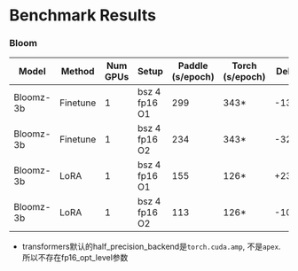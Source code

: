 # Benchmark Results

### Bloom

| Model     | Method   | Num GPUs | Setup         | Paddle (s/epoch) | Torch (s/epoch) | Delta |
|-----------|----------|----------|---------------|------------------|-----------------|-------|
| Bloomz-3b | Finetune | 1        | bsz 4 fp16 O1 | 299              | 343*            | -13%  |
| Bloomz-3b | Finetune | 1        | bsz 4 fp16 O2 | 234              | 343*            | -32%  |
| Bloomz-3b | LoRA     | 1        | bsz 4 fp16 O1 | 155              | 126*            | +23%  |
| Bloomz-3b | LoRA     | 1        | bsz 4 fp16 O2 | 113              | 126*            | -10%  |

* transformers默认的half_precision_backend是`torch.cuda.amp`, 不是`apex`. 所以不存在fp16_opt_level参数
